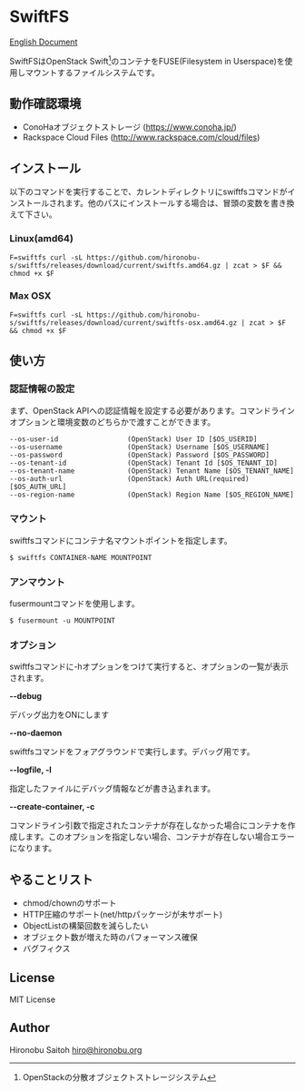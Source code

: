 # SwiftFS

[English Document](README.en.md)

SwiftFSはOpenStack Swift[^1]のコンテナをFUSE(Filesystem in Userspace)を使用しマウントするファイルシステムです。

[^1]: OpenStackの分散オブジェクトストレージシステム

## 動作確認環境

- ConoHaオブジェクトストレージ (https://www.conoha.jp/)
- Rackspace Cloud Files (http://www.rackspace.com/cloud/files)


## インストール

以下のコマンドを実行することで、カレントディレクトリにswiftfsコマンドがインストールされます。他のパスにインストールする場合は、冒頭の変数を書き換えて下さい。

### Linux(amd64)

```shell
F=swiftfs curl -sL https://github.com/hironobu-s/swiftfs/releases/download/current/swiftfs.amd64.gz | zcat > $F && chmod +x $F
```

### Max OSX

```
F=swiftfs curl -sL https://github.com/hironobu-s/swiftfs/releases/download/current/swiftfs-osx.amd64.gz | zcat > $F && chmod +x $F
```

## 使い方

### 認証情報の設定

まず、OpenStack APIへの認証情報を設定する必要があります。コマンドラインオプションと環境変数のどちらかで渡すことができます。

```shell
--os-user-id                 (OpenStack) User ID [$OS_USERID]
--os-username                (OpenStack) Username [$OS_USERNAME]
--os-password                (OpenStack) Password [$OS_PASSWORD]
--os-tenant-id               (OpenStack) Tenant Id [$OS_TENANT_ID]
--os-tenant-name             (OpenStack) Tenant Name [$OS_TENANT_NAME]
--os-auth-url                (OpenStack) Auth URL(required) [$OS_AUTH_URL]
--os-region-name             (OpenStack) Region Name [$OS_REGION_NAME]
```

### マウント

swiftfsコマンドにコンテナ名マウントポイントを指定します。

```shell
$ swiftfs CONTAINER-NAME MOUNTPOINT
```

### アンマウント

fusermountコマンドを使用します。

```shell
$ fusermount -u MOUNTPOINT
```

### オプション

swiftfsコマンドに-hオプションをつけて実行すると、オプションの一覧が表示されます。

**--debug**

デバッグ出力をONにします

**--no-daemon**

swiftfsコマンドをフォアグラウンドで実行します。デバッグ用です。

**--logfile, -l**

指定したファイルにデバッグ情報などが書き込まれます。

**--create-container, -c**

コマンドライン引数で指定されたコンテナが存在しなかった場合にコンテナを作成します。このオプションを指定しない場合、コンテナが存在しない場合エラーになります。

## やることリスト

- chmod/chownのサポート
- HTTP圧縮のサポート(net/httpパッケージが未サポート)
- ObjectListの構築回数を減らしたい
- オブジェクト数が増えた時のパフォーマンス確保
- バグフィクス

## License

MIT License

## Author

Hironobu Saitoh
<hiro@hironobu.org>
